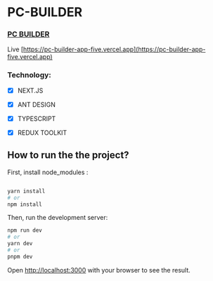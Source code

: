 # PC-BUILDER
### [PC BUILDER](https://pc-builder-app-five.vercel.app)

Live [https://pc-builder-app-five.vercel.app](https://pc-builder-app-five.vercel.app) 

### Technology:

- [x] NEXT.JS
- [x] ANT DESIGN
- [x] TYPESCRIPT
- [x] REDUX TOOLKIT


## How to run the the project?


First, install node_modules :

```bash

yarn install
# or
npm install

```


Then, run the development server:

```bash
npm run dev
# or
yarn dev
# or
pnpm dev
```

Open [http://localhost:3000](http://localhost:3000) with your browser to see the result.

